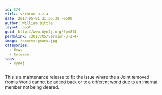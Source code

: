 ```yaml
---
id: 874
title: Version 3.2.4
date: 2017-05-01 21:36:39 -0500
author: William Bittle
layout: post
guid: http://www.dyn4j.org/?p=874
permalink: /2017/05/version-3-2-4/
image: /assets/gears.jpg
categories:
  - News
  - Release
tags:
  - dyn4j
---
```

This is a maintenance release to fix the issue where the a Joint removed from a World cannot be added back or to a different world due to an internal member not being cleared.